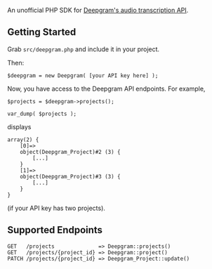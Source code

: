 An unofficial PHP SDK for [Deepgram's audio transcription API](https://developers.deepgram.com/api-reference/).

Getting Started
---------------
Grab `src/deepgram.php` and include it in your project.

Then:

```
$deepgram = new Deepgram( [your API key here] );
```

Now, you have access to the Deepgram API endpoints. For example,

```
$projects = $deepgram->projects();

var_dump( $projects );
```

displays

```
array(2) {
	[0]=>
	object(Deepgram_Project)#2 (3) {
		[...]
	}
	[1]=>
	object(Deepgram_Project)#3 (3) {
		[...]
	}
}
```

(if your API key has two projects).

Supported Endpoints
-------------------

```
GET   /projects              => Deepgram::projects()
GET   /projects/{project_id} => Deepgram::project()
PATCH /projects/{project_id} => Deepgram_Project::update()
```